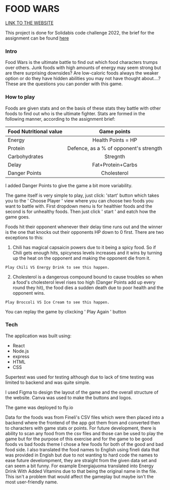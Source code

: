 <h1>FOOD WARS </h4>

[LINK TO THE WEBSITE](https://foodwars.fly.dev/)

This project is done for Solidabis code challenge 2022, the brief for the assignment can be found [here](https://koodihaaste.solidabis.com/intro)

### Intro
Food Wars is the ultimate battle to find out which food characters trumps over others. Junk foods with high amounts of energy may seem strong but are there surprising downsides? Are low-caloric foods always the weaker option or do they have hidden abilities you may not have thought about....? These are the questions you can ponder with this game. 

### How to play
Foods are given stats and on the basis of these stats they battle with other foods to find out who is the ultimate fighter. Stats are formed in the following manner, according to the assignment brief: 

| Food Nutritional value       | Game points         
| ------------- |:-------------:| 
| Energy      | Health Points = HP | 
| Protein     | Defence, as a % of opponent's strength      |
| Carbohydrates | Stregnth      |
| Delay     | Fat+Protein+Carbs      |
| Danger Points     | Cholesterol      |

I added Danger Points to give the game a bit more variability.

The game itself is very simple to play, just click: 'start' button which takes you to the ' Choose Player ' view where you can choose two foods you want to battle with. First dropdown menu is for healthier foods and the second is for unhealthy foods. Then just click ' start ' and eatch how the game goes. 

Foods hit their opponent whenever their delay time runs out and the winner is the one that knocks out their opponents HP down to 0 first. There are two exceptions to this: 
  1. Chili has magical capsaicin powers due to it being a spicy food. So if Chili gets enough hits, spicyness levels increases and it wins by turning up the heat on the opponent and making the opponent die from it.
    
    Play Chili VS Energy Drink to see this happen.
  2. Cholesterol is a dangerous compound bound to cause troubles so when a food's cholesterol level rises too high (Danger Points add up every round they hit), the food dies a sudden death due to poor health and the opponent wins. 
    
    Play Broccoli VS Ice Cream to see this happen.

You can replay the game by clixcking ' Play Again ' button

### Tech

The application was built using:
  * React
  * Node.js
  * express
  * HTML
  * CSS

Supertest was used for testing although due to lack of time testing was limited to backend and was quite simple. 

I used Figma to design the layout of the game and the overall structure of the website. Canva was used to make the buttons and logos.

The game was deployed to fly.io
 
Data for the foods was from Fineli's CSV files which were then placed into a backend where the frontend of the app got them from and converted then to characters with game stats or points. For future development, there is ability to scan any food from the csv files and those can be used to play the game but for the purpose of this exercise and for the game to be good foods vs bad foods theme I chose a few foods for both of the good and bad food side. I also translated the food names to English using fineli data that was provided in Engish but due to not wanting to hard code the names to ease future develompment, they are straight from the given data set and can seem a bit funny. For example Energiajuoma translated into Energy Drink With Added Vitamins due to that being the original name in the file. This isn't a problem that would affect the gameplay but maybe isn't the most user-friendly name. 

